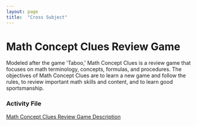 ```yaml
---
layout: page
title:  "Cross Subject"
---
```


# Math Concept Clues Review Game

Modeled after the game 'Taboo,' Math Concept Clues is a review game that focuses on math terminology, concepts, formulas, and procedures. The objectives of Math Concept Clues are to learn a new game and follow the rules, to review important math skills and content, and to learn good sportsmanship.

### Activity File
<a href="https://lisasteaching.github.io/portfolio_teaching/cross_subject/Review-Game.pdf" target="_blank">Math Concept Clues Review Game Description</a>
